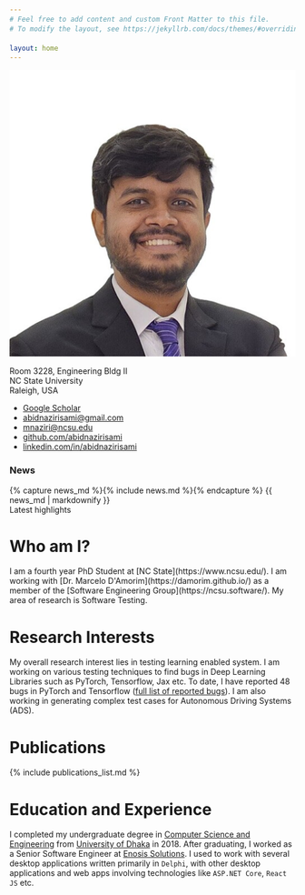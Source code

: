 ```yaml
---
# Feel free to add content and custom Front Matter to this file.
# To modify the layout, see https://jekyllrb.com/docs/themes/#overriding-theme-defaults

layout: home
---
```


<!-- styles moved to assets/css/custom.css and loaded via assets/main.scss -->

<div class="hero">
    <img class="hero-photo" src="/assets/Edited_Formal.png" alt="M M Abid Naziri">
    <aside class="hero-contacts" aria-label="Contacts">
        <div class="hero-location" aria-label="Office Location">
            <p>
                Room 3228, Engineering Bldg II<br/>
                NC State University<br/>
                Raleigh, USA
            </p>
        </div>
        <ul class="contact-links">
            <li><i class="fas fa-graduation-cap"></i><a href="https://scholar.google.com/citations?hl=en&user=oJJIZNcAAAAJ" target="_blank" rel="noopener">Google Scholar</a></li>
            <li><i class="fas fa-envelope"></i><a href="mailto:abidnazirisami@gmail.com">abidnazirisami@gmail.com</a></li>
            <li><i class="fas fa-university"></i><a href="mailto:mnaziri@ncsu.edu">mnaziri@ncsu.edu</a></li>
            <li><i class="fab fa-github"></i><a href="https://github.com/abidnazirisami" target="_blank" rel="noopener">github.com/abidnazirisami</a></li>
            <li><i class="fab fa-linkedin"></i><a href="https://www.linkedin.com/in/abidnazirisami" target="_blank" rel="noopener">linkedin.com/in/abidnazirisami</a></li>
        </ul>
    </aside>
    <aside class="hero-news" aria-label="News">
        <div class="hero-news-list">
            <h3>News</h3>
            {% capture news_md %}{% include news.md %}{% endcapture %}
            {{ news_md | markdownify }}
            <div class="meta">Latest highlights</div>
        </div>
    </aside>
</div>
<h1>Who am I?</h1>
 I am a fourth year PhD Student at [NC State](https://www.ncsu.edu/). I am working with [Dr. Marcelo D'Amorim](https://damorim.github.io/) as a member of the [Software Engineering Group](https://ncsu.software/). My area of research is Software Testing.

<h1>Research Interests</h1>

 My overall research interest lies in testing learning enabled system. I am working on various testing techniques to find bugs in Deep Learning Libraries such as PyTorch, Tensorflow, Jax etc. To date, I have reported 48 bugs in PyTorch and Tensorflow ([full list of reported bugs](https://docs.google.com/spreadsheets/d/1r03ajIybbPeLBqHdxbD54Qghwoy8NjL2weeh89vX7wM/edit?usp=sharing)). I am also working in generating complex test cases for Autonomous Driving Systems (ADS).

<h1>Publications</h1>

{% include publications_list.md %}


<h1>Education and Experience</h1>

 I completed my undergraduate degree in [Computer Science and Engineering](https://du.ac.bd/body/CSE) from [University of Dhaka](https://du.ac.bd) in 2018. After graduating, I worked as a Senior Software Engineer at [Enosis Solutions](https://www.enosisbd.com/). I used to work with several desktop applications written primarily in `Delphi`, with other desktop applications and web apps involving technologies like `ASP.NET Core`, `React JS` etc.